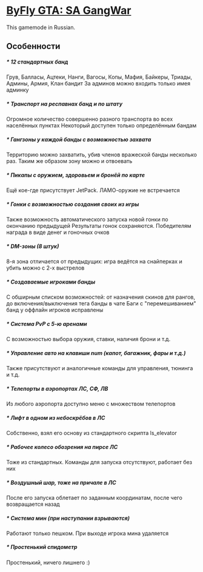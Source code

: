# [ByFly GTA: SA GangWar](http://forum.sa-mp.com/showthread.php?t=602775)

This gamemode in Russian.

## Особенности
##### * 12 стандартных банд
Грув, Балласы, Ацтеки, Нанги, Вагосы, Копы, Мафия, Байкеры, Триады, Админы, Армия, Клан бандит
За админов можно входить только имея админку
##### * Транспорт на респавнах банд и по штату
Огромное количество совершенно разного транспорта во всех населённых пунктах
Некоторый доступен только определённым бандам
##### * Гангзоны у каждой банды с возможностью захвата
Территорию можно захватить, убив членов вражеской банды несколько раз. Таким же образом зону можно и отвоевать
##### * Пикапы с оружием, здоровьем и бронёй по карте
Ещё кое-где присутствует JetPack. ЛАМО-оружие не встречается
##### * Гонки с возможностью создания своих из игры
Также возможность автоматического запуска новой гонки по окончанию предыдущей
Результаты гонок сохраняются. Победителям награда в виде денег и гоночных очков
##### * DM-зоны (8 штук)
8-я зона отличается от предыдущих: игра ведётся на снайперках и убить можно с 2-х выстрелов
##### * Создаваемые игроками банды
С обширным списком возможностей: от назначения скинов для рангов, до включения/выключения тега банды в чате
Баги с "перемешиванием" банд у оффлайн игроков исправлены
##### * Система PvP с 5-ю аренами
С возможностью выбора оружия, ставки, наличия брони и т.д.
##### * Управление авто на клавиши num (капот, багажник, фары и т.д.)
Также присутствуют и аналогичные команды для управления, тюнинга и т.д.
##### * Телепорты в аэропортах ЛС, СФ, ЛВ
Из любого аэропорта доступно меню с множеством телепортов
##### * Лифт в одном из небоскрёбов в ЛС
Собственно, взял его основу из стандартного скрипта ls_elevator
##### * Рабочее колесо обозрения на пирсе ЛС
Тоже из стандартных. Команды для запуска отсутствуют, работает без них
##### * Воздушный шар, тоже на причале в ЛС
После его запуска облетает по заданным координатам, после чего возвращается назад
##### * Система мин (при наступании взрываются)
Работают только пешком. При выходе игрока мина удаляется
##### * Простенький спидометр
Простенький, ничего лишнего :)

